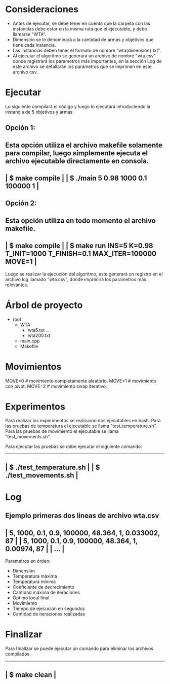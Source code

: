 # Consideraciones

- Antes de ejecutar, se debe tener en cuenta que la carpeta con las instancias debe estar en la misma ruta que el ejecutable, y debe llamarse "WTA".
- Dimensión se le denominará a la cantidad de armas y objetivos que tiene cada instancia.
- Las instancias deben tener el formato de nombre "wta{dimension}.txt".
- Al ejecutar el algoritmo se generará un archivo de nombre "wta.csv" donde registrará los parametros más importantes, en la sección Log de este archivo se detallarán los parámetros que se imprimen en este archivo csv.

# Ejecutar 

Lo siguiente compilará el código y luego lo ejecutará introduciendo la instancia de 5 objetivos y armas.

## Opción 1:
Esta opción utiliza el archivo makefile solamente para compilar, luego simplemente ejecuta el archivo ejecutable directamente en consola.
-------------------------------------------------
|	$ make compile				                |
|	$ ./main 5 0.98 1000 0.1 100000 1	        |
-------------------------------------------------

## Opción 2:
Esta opción utiliza en todo momento el archivo makefile.
-----------------------------------------------------------------------------------------
|	$ make compile                                                                      |
|	$ make run INS=5 K=0.98 T_INIT=1000 T_FINISH=0.1 MAX_ITER=100000 MOVE=1		        |
-----------------------------------------------------------------------------------------

Luego se realizar la ejecución del algoritmo, este generará un registro en el archivo log llamado "wta.csv", donde imprimirá los parametros más relevantes.

# Árbol de proyecto

- root
    - WTA
        - wta5.txt
        ...
        - wta200.txt
    - main.cpp
    - Makefile

# Movimientos

MOVE=0 # movimiento completamente aleatorio.
MOVE=1 # movimiento con pivot.
MOVE=2 # movimiento swap iterativo.

# Experimentos

Para realizar los experimentos se realizaron dos ejecutables en bash.
Para las pruebas de temperatura el ejecutable se llama "test_temperature.sh".
Para las pruebas de movimiento el ejecutable se llama "test_movements.sh".

Para ejecutar las pruebas se debe ejecutar el siguiente comando:

-------------------------------------
|    $ ./test_temperature.sh        |
|    $ ./test_movements.sh          | 
-------------------------------------

# Log

Ejemplo primeras dos lineas de archivo wta.csv
---------------------------------------------------------
| 5, 1000, 0.1, 0.9, 100000, 48.364, 1, 0.033002, 87	|
| 5, 1000, 0.1, 0.9, 100000, 48.364, 1, 0.00974, 87	    |
| ...							                        |
---------------------------------------------------------

Parametros en órden:
- Dimensión
- Temperatura máxima
- Temperatura mínima
- Coeficiente de decrecimiento
- Cantidad máxima de iteraciones
- Óptimo local final
- Movimiento
- Tiempo de ejecución en segundos
- Cantidad de iteraciones realizadas

# Finalizar

Para finalizar se puede ejecutar un comando para eliminar los archivos compilados.

--------------------------
|    $ make clean        | 
--------------------------
